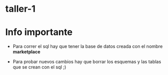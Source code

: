 ﻿# taller-1
 
<h1>Info importante</h1>

<ul>
    <li>
        <p>Para correr el sql hay que tener la base de datos creada con el nombre <b>marketplace</b></p>
    </li>
    <li>
        <p>Para probar nuevos cambios hay que borrar los esquemas y las tablas que se crean con el sql ;)</p>
    </li>
</ul>
